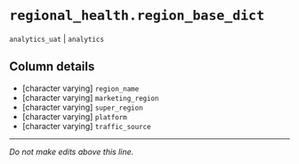 # `regional_health.region_base_dict`
`analytics_uat` | `analytics`

## Column details
* [character varying] `region_name`
* [character varying] `marketing_region`
* [character varying] `super_region`
* [character varying] `platform`
* [character varying] `traffic_source`

-------------------------------------------------------------------------------
*Do not make edits above this line.*
